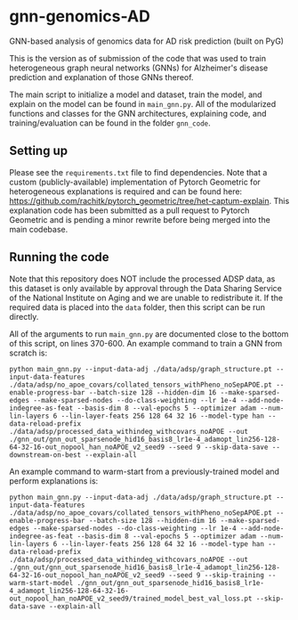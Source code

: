 # gnn-genomics-AD
GNN-based analysis of genomics data for AD risk prediction (built on PyG)

This is the version as of submission of the code that was used to train  heterogeneous graph neural networks (GNNs) for Alzheimer's disease prediction and explanation of those GNNs thereof.

The main script to initialize a model and dataset, train the model, and explain on the model can be found in `main_gnn.py`. All of the modularized functions and classes for the GNN architectures, explaining code, and training/evaluation can be found in the folder `gnn_code`.

## Setting up

Please see the `requirements.txt` file to find dependencies. Note that a custom (publicly-available) implementation of Pytorch Geometric for heterogeneous explanations is required and can be found here: https://github.com/rachitk/pytorch_geometric/tree/het-captum-explain. This explanation code has been submitted as a pull request to Pytorch Geometric and is pending a minor rewrite before being merged into the main codebase.


## Running the code

Note that this repository does NOT include the processed ADSP data, as this dataset is only available by approval through the Data Sharing Service of the National Institute on Aging and we are unable to redistribute it. If the required data is placed into the `data` folder, then this script can be run directly.

All of the arguments to run `main_gnn.py` are documented close to the bottom of this script, on lines 370-600. An example command to train a GNN from scratch is:

```
python main_gnn.py --input-data-adj ./data/adsp/graph_structure.pt --input-data-features ./data/adsp/no_apoe_covars/collated_tensors_withPheno_noSepAPOE.pt --enable-progress-bar --batch-size 128 --hidden-dim 16 --make-sparsed-edges --make-sparsed-nodes --do-class-weighting --lr 1e-4 --add-node-indegree-as-feat --basis-dim 8 --val-epochs 5 --optimizer adam --num-lin-layers 6 --lin-layer-feats 256 128 64 32 16 --model-type han --data-reload-prefix ./data/adsp/processed_data_withindeg_withcovars_noAPOE --out ./gnn_out/gnn_out_sparsenode_hid16_basis8_lr1e-4_adamopt_lin256-128-64-32-16-out_nopool_han_noAPOE_v2_seed9 --seed 9 --skip-data-save --downstream-on-best --explain-all
```

An example command to warm-start from a previously-trained model and perform explanations is:

```
python main_gnn.py --input-data-adj ./data/adsp/graph_structure.pt --input-data-features ./data/adsp/no_apoe_covars/collated_tensors_withPheno_noSepAPOE.pt --enable-progress-bar --batch-size 128 --hidden-dim 16 --make-sparsed-edges --make-sparsed-nodes --do-class-weighting --lr 1e-4 --add-node-indegree-as-feat --basis-dim 8 --val-epochs 5 --optimizer adam --num-lin-layers 6 --lin-layer-feats 256 128 64 32 16 --model-type han --data-reload-prefix ./data/adsp/processed_data_withindeg_withcovars_noAPOE --out ./gnn_out/gnn_out_sparsenode_hid16_basis8_lr1e-4_adamopt_lin256-128-64-32-16-out_nopool_han_noAPOE_v2_seed9 --seed 9 --skip-training --warm-start-model ./gnn_out/gnn_out_sparsenode_hid16_basis8_lr1e-4_adamopt_lin256-128-64-32-16-out_nopool_han_noAPOE_v2_seed9/trained_model_best_val_loss.pt --skip-data-save --explain-all
```